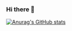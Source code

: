 ### Hi there 👋
[![Anurag's GitHub stats](https://github-readme-stats.vercel.app/api?username=stevenmetz)](https://github.com/anuraghazra/github-readme-stats)
<!--
**StevenMetz/StevenMetz** is a ✨ _special_ ✨ repository because its `README.md` (this file) appears on your GitHub profile.

Here are some ideas to get you started:

- 🔭 I’m currently working on ...
- 🌱 I’m currently learning ...
- 👯 I’m looking to collaborate on ...
- 🤔 I’m looking for help with ...
- 💬 Ask me about ...
- 📫 How to reach me: ...
- 😄 Pronouns: ...
- ⚡ Fun fact: ...
-->
